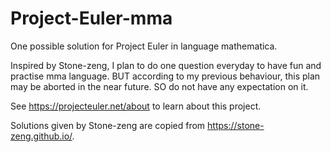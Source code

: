 # Project-Euler-mma
One possible solution for Project Euler in language mathematica. 

Inspired by Stone-zeng, I plan to do one question everyday to have fun and practise mma language. BUT according to my previous behaviour, this plan may be aborted in the near future. SO do not have any expectation on it. 

See https://projecteuler.net/about to learn about this project. 

Solutions given by Stone-zeng are copied from https://stone-zeng.github.io/. 
